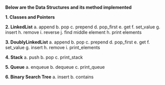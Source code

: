 **Below are the Data Structures and its method implemented**

**1. Classes and Pointers**
   
**2. LinkedList**
    a. append
    b. pop
    c. prepend
    d. pop_first
    e. get
    f. set_value
    g. insert
    h. remove
    i. reverse
    j. find middle element
    h. print elements
   
**3. DoublyLinkedList**
    a. append
    b. pop
    c. prepend
    d. pop_first
    e. get
    f. set_value
    g. insert
    h. remove
    i. print_elements
   
**4. Stack**
    a. push
    b. pop
    c. print_stack
   
**5. Queue**
    a. enqueue
    b. dequeue
    c. print_queue

**6. Binary Search Tree**
    a. insert
    b. contains
    